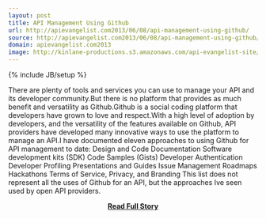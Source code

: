 ```yaml
---
layout: post
title: API Management Using Github
url: http://apievangelist.com2013/06/08/api-management-using-github/
source: http://apievangelist.com2013/06/08/api-management-using-github/
domain: apievangelist.com2013
image: http://kinlane-productions.s3.amazonaws.com/api-evangelist-site/blog/bw-github.jpg
---
```

{% include JB/setup %}<p>There are plenty of tools and services you can use to manage your API and its developer community.But there is no platform that provides as much benefit and versatility as Github.Github is a social coding platform that developers have grown to love and respect.With a high level of adoption by developers, and the versatility of the features available on Github, API providers have developed many innovative ways to use the platform to manage an API.I have documented eleven approaches to using Github for API management to date: Design and Code Documentation Software development kits (SDK) Code Samples (Gists) Developer Authentication Developer Profiling Presentations and Guides Issue Management Roadmaps Hackathons Terms of Service, Privacy, and Branding This list does not represent all the uses of Github for an API, but the approaches Ive seen used by open API providers.</p>
<center><p><a href="http://apievangelist.com2013/06/08/api-management-using-github/" style='padding:25px; font-sze:18px; font-weight: bold;'>Read Full Story</a></p></center>
